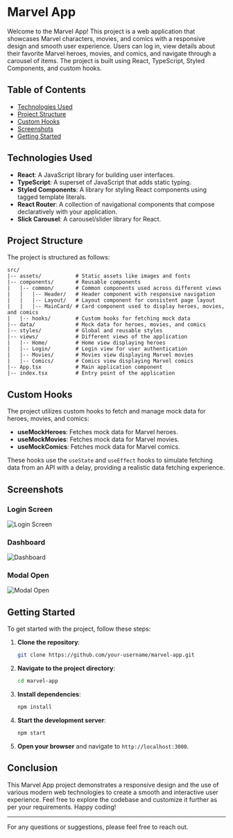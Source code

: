 
# Marvel App

Welcome to the Marvel App! This project is a web application that showcases Marvel characters, movies, and comics with a responsive design and smooth user experience. Users can log in, view details about their favorite Marvel heroes, movies, and comics, and navigate through a carousel of items. The project is built using React, TypeScript, Styled Components, and custom hooks.

## Table of Contents

- [Technologies Used](#technologies-used)
- [Project Structure](#project-structure)
- [Custom Hooks](#custom-hooks)
- [Screenshots](#screenshots)
- [Getting Started](#getting-started)

## Technologies Used

- **React**: A JavaScript library for building user interfaces.
- **TypeScript**: A superset of JavaScript that adds static typing.
- **Styled Components**: A library for styling React components using tagged template literals.
- **React Router**: A collection of navigational components that compose declaratively with your application.
- **Slick Carousel**: A carousel/slider library for React.

## Project Structure

The project is structured as follows:

```
src/
|-- assets/           # Static assets like images and fonts
|-- components/       # Reusable components
|   |-- common/       # Common components used across different views
|   |   |-- Header/   # Header component with responsive navigation
|   |   |-- Layout/   # Layout component for consistent page layout
|   |   |-- MainCard/ # Card component used to display heroes, movies, and comics
|   |-- hooks/        # Custom hooks for fetching mock data
|-- data/             # Mock data for heroes, movies, and comics
|-- styles/           # Global and reusable styles
|-- views/            # Different views of the application
|   |-- Home/         # Home view displaying heroes
|   |-- Login/        # Login view for user authentication
|   |-- Movies/       # Movies view displaying Marvel movies
|   |-- Comics/       # Comics view displaying Marvel comics
|-- App.tsx           # Main application component
|-- index.tsx         # Entry point of the application
```

## Custom Hooks

The project utilizes custom hooks to fetch and manage mock data for heroes, movies, and comics:

- **useMockHeroes**: Fetches mock data for Marvel heroes.
- **useMockMovies**: Fetches mock data for Marvel movies.
- **useMockComics**: Fetches mock data for Marvel comics.

These hooks use the `useState` and `useEffect` hooks to simulate fetching data from an API with a delay, providing a realistic data fetching experience.

## Screenshots

### Login Screen

![Login Screen](path/to/login-screen.png)

### Dashboard

![Dashboard](path/to/dashboard.png)

### Modal Open

![Modal Open](path/to/modal-open.png)

## Getting Started

To get started with the project, follow these steps:

1. **Clone the repository**:

   ```sh
   git clone https://github.com/your-username/marvel-app.git
   ```

2. **Navigate to the project directory**:

   ```sh
   cd marvel-app
   ```

3. **Install dependencies**:

   ```sh
   npm install
   ```

4. **Start the development server**:

   ```sh
   npm start
   ```

5. **Open your browser** and navigate to `http://localhost:3000`.

## Conclusion

This Marvel App project demonstrates a responsive design and the use of various modern web technologies to create a smooth and interactive user experience. Feel free to explore the codebase and customize it further as per your requirements. Happy coding!

---

For any questions or suggestions, please feel free to reach out.

